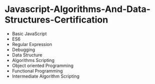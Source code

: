 # Javascript-Algorithms-And-Data-Structures-Certification

* Basic JavaScript
* ES6
* Regular Expression
* Debugging
* Data Structure
* Algorithms Scripting
* Object oriented Programming
* Functional Programming
* Intermediate Algorithm Scripting
